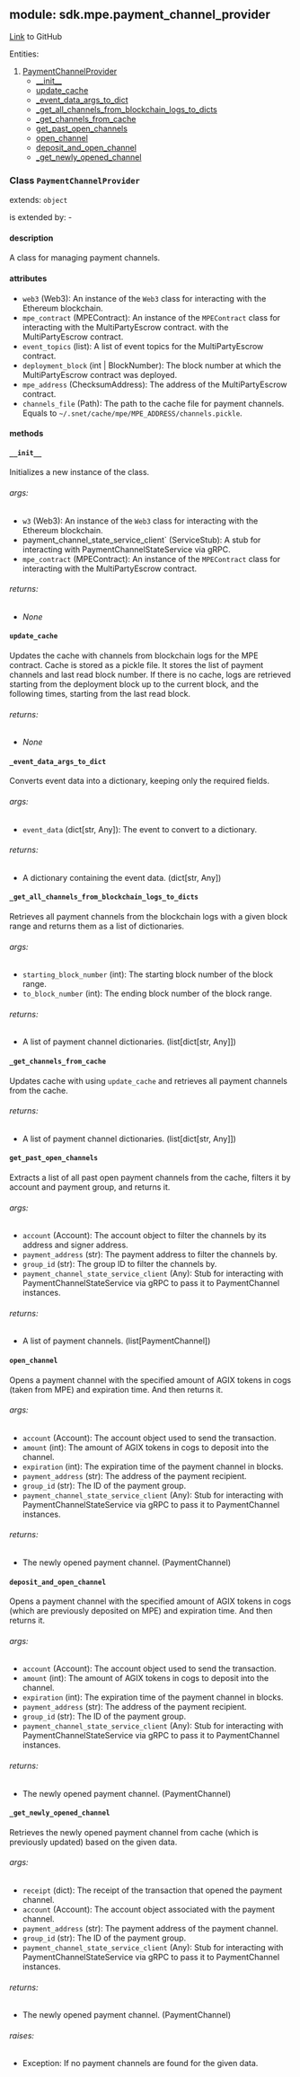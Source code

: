 ## module: sdk.mpe.payment_channel_provider

[Link](https://github.com/singnet/snet-sdk-python/blob/master/snet/sdk/mpe/payment_channel_provider.py) to GitHub

Entities:
1. [PaymentChannelProvider](#class-paymentchannelprovider)
   - [\_\_init\_\_](#__init__)
   - [update_cache](#update_cache)
   - [_event_data_args_to_dict](#_event_data_args_to_dict)
   - [_get_all_channels_from_blockchain_logs_to_dicts](#_get_all_channels_from_blockchain_logs_to_dicts)
   - [_get_channels_from_cache](#_get_channels_from_cache)
   - [get_past_open_channels](#get_past_open_channels)
   - [open_channel](#open_channel)
   - [deposit_and_open_channel](#deposit_and_open_channel)
   - [_get_newly_opened_channel](#_get_newly_opened_channel)

### Class `PaymentChannelProvider`

extends: `object`

is extended by: -

#### description

A class for managing payment channels.

#### attributes

- `web3` (Web3): An instance of the `Web3` class for interacting with the Ethereum blockchain.
- `mpe_contract` (MPEContract): An instance of the `MPEContract` class for interacting with the MultiPartyEscrow contract.
with the MultiPartyEscrow contract.
- `event_topics` (list): A list of event topics for the MultiPartyEscrow contract.
- `deployment_block` (int | BlockNumber): The block number at which the MultiPartyEscrow contract was deployed.
- `mpe_address` (ChecksumAddress): The address of the MultiPartyEscrow contract.
- `channels_file` (Path): The path to the cache file for payment channels. 
Equals to `~/.snet/cache/mpe/MPE_ADDRESS/channels.pickle`.

#### methods

#### `__init__`

Initializes a new instance of the class. 

###### args:

- `w3` (Web3): An instance of the `Web3` class for interacting with the Ethereum blockchain.
- payment_channel_state_service_client` (ServiceStub): A stub for interacting with PaymentChannelStateService via gRPC.
- `mpe_contract` (MPEContract): An instance of the `MPEContract` class for interacting with the MultiPartyEscrow contract.

###### returns:

- _None_

#### `update_cache`

Updates the cache with channels from blockchain logs for the MPE contract. Cache is stored as a pickle file.
It stores the list of payment channels and last read block number. If there is no cache, logs are retrieved starting 
from the deployment block up to the current block, and the following times, starting from the last read block.

###### returns:

- _None_

#### `_event_data_args_to_dict`

Converts event data into a dictionary, keeping only the required fields.

###### args:

- `event_data` (dict[str, Any]): The event to convert to a dictionary.

###### returns:

- A dictionary containing the event data. (dict[str, Any])

#### `_get_all_channels_from_blockchain_logs_to_dicts`

Retrieves all payment channels from the blockchain logs with a given block range and returns them as a list 
of dictionaries.

###### args:

- `starting_block_number` (int): The starting block number of the block range.
- `to_block_number` (int): The ending block number of the block range.

###### returns:

- A list of payment channel dictionaries. (list[dict[str, Any]])

#### `_get_channels_from_cache`

Updates cache with using `update_cache` and retrieves all payment channels from the cache.

###### returns:

- A list of payment channel dictionaries. (list[dict[str, Any]])

#### `get_past_open_channels`

Extracts a list of all past open payment channels from the cache, filters it by account and payment group, 
and returns it.

###### args:

- `account` (Account): The account object to filter the channels by its address and signer address.
- `payment_address` (str): The payment address to filter the channels by.
- `group_id` (str): The group ID to filter the channels by.
- `payment_channel_state_service_client` (Any): Stub for interacting with PaymentChannelStateService via gRPC to 
pass it to PaymentChannel instances.

###### returns:

- A list of payment channels. (list[PaymentChannel])

#### `open_channel`

Opens a payment channel with the specified amount of AGIX tokens in cogs (taken from MPE) and expiration time. 
And then returns it.

###### args:

- `account` (Account): The account object used to send the transaction.
- `amount` (int): The amount of AGIX tokens in cogs to deposit into the channel.
- `expiration` (int): The expiration time of the payment channel in blocks.
- `payment_address` (str): The address of the payment recipient.
- `group_id` (str): The ID of the payment group.
- `payment_channel_state_service_client` (Any): Stub for interacting with PaymentChannelStateService via gRPC to 
pass it to PaymentChannel instances.

###### returns:

- The newly opened payment channel. (PaymentChannel)

#### `deposit_and_open_channel`

Opens a payment channel with the specified amount of AGIX tokens in cogs (which are previously deposited on MPE) 
and expiration time. And then returns it.

###### args:

- `account` (Account): The account object used to send the transaction.
- `amount` (int): The amount of AGIX tokens in cogs to deposit into the channel.
- `expiration` (int): The expiration time of the payment channel in blocks.
- `payment_address` (str): The address of the payment recipient.
- `group_id` (str): The ID of the payment group.
- `payment_channel_state_service_client` (Any): Stub for interacting with PaymentChannelStateService via gRPC to 
pass it to PaymentChannel instances.

###### returns:

- The newly opened payment channel. (PaymentChannel)

#### `_get_newly_opened_channel`

Retrieves the newly opened payment channel from cache (which is previously updated) based on the given data.

###### args:

- `receipt` (dict): The receipt of the transaction that opened the payment channel.
- `account` (Account): The account object associated with the payment channel.
- `payment_address` (str): The payment address of the payment channel.
- `group_id` (str): The ID of the payment group.
- `payment_channel_state_service_client` (Any): Stub for interacting with PaymentChannelStateService via gRPC to 
pass it to PaymentChannel instances.

###### returns:

- The newly opened payment channel. (PaymentChannel)

###### raises:

- Exception: If no payment channels are found for the given data.

